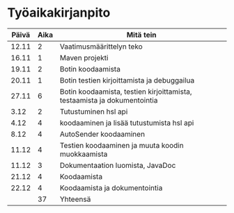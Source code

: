 # Työaikakirjanpito

| Päivä | Aika | Mitä tein |
----|----|----
| 12.11 | 2| Vaatimusmäärittelyn teko |
| 16.11 | 1| Maven projekti |
|19.11|2|Botin koodaamista|
|20.11|1|Botin testien kirjoittamista ja debuggailua|
|27.11|6|Botin koodaamista, testien kirjoittamista, testaamista ja dokumentointia|
|3.12| 2 | Tutustuminen hsl api|
|4.12| 4 | koodaaminen ja lisää tutustumista hsl api|
|8.12| 4 | AutoSender koodaaminen |
|11.12| 4 | Testien koodaaminen ja muuta koodin muokkaamista |
|11.12| 3 | Dokumentaation luomista, JavaDoc |
|21.12| 4 | Koodaamista |
|22.12| 4 | Koodaamista ja dokumentointia|
||37|Yhteensä|

